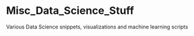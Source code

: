 # Misc_Data_Science_Stuff

Various Data Science snippets, visualizations and machine learning scripts 
